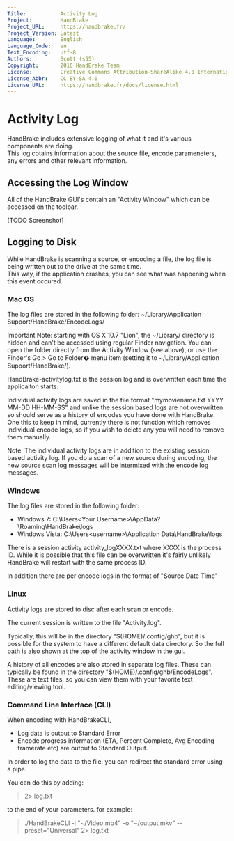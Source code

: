 ```yaml
---
Title:           Activity Log
Project:         HandBrake
Project_URL:     https://handbrake.fr/
Project_Version: Latest
Language:        English
Language_Code:   en
Text_Encoding:   utf-8
Authors:         Scott (s55)
Copyright:       2016 HandBrake Team
License:         Creative Commons Attribution-ShareAlike 4.0 International
License_Abbr:    CC BY-SA 4.0
License_URL:     https://handbrake.fr/docs/license.html
---
```


Activity Log
=================

HandBrake includes extensive logging of what it and it's various components are doing.  
This log cotains information about the source file, encode parameneters, any errors and other relevant information. 


## Accessing the Log Window

All of the HandBrake GUI's contain an "Activity Window" which can be accessed on the toolbar.

[TODO Screenshot]


## Logging to Disk

While HandBrake is scanning a source, or encoding a file, the log file is being written out to the drive at the same time.  
This way, if the application crashes, you can see what was happening when this event occured.

### Mac OS

The log files are stored in the following folder:
~/Library/Application Support/HandBrake/EncodeLogs/

Important Note: starting with OS X 10.7 "Lion", the ~/Library/ directory is hidden and can't be accessed using regular Finder navigation. 
You can open the folder directly from the Activity Window (see above), or use the Finder's Go > Go to Folder� menu item (setting it to ~/Library/Application Support/HandBrake/).

HandBrake-activitylog.txt is the session log and is overwritten each time the applicaiton starts.

Individual activity logs are saved in the file format "mymoviename.txt YYYY-MM-DD HH-MM-SS" and unlike the session based logs are not overwritten so should serve as a history of encodes you have done with HandBrake. 
One this to keep in mind, currently there is not function which removes individual encode logs, so if you wish to delete any you will need to remove them manually.

Note: The individual activity logs are in addition to the existing session based activity log. 
If you do a scan of a new source during encoding, the new source scan log messages will be intermixed with the encode log messages.

### Windows

The log files are stored in the following folder:

* Windows 7: C:\Users\<Your Username>\AppData?\Roaming\HandBrake\logs
* Windows Vista: C:\Users\<username>\Application Data\HandBrake\logs

There is a session activity  activity_logXXXX.txt where XXXX is the process ID. 
While it is possible that this file can be overwritten it's fairly unlikely HandBrake will restart with the same process ID.

In addition there are per encode logs in the format  of "Source Date Time"


### Linux

Activity logs are stored to disc after each scan or encode.

The current session is written to the file "Activity.log".

Typically, this will be in the directory "$(HOME)/.config/ghb", but it is possible for the system to have a different default data directory. So the full path is also shown at the top of the activity window in the gui. 

A history of all encodes are also stored in separate log files. These can typically be found in the directory "$(HOME)/.config/ghb/EncodeLogs". These are text files, so you can view them with your favorite text editing/viewing tool.

### Command Line Interface (CLI)

When encoding with HandBrakeCLI,

* Log data is output to Standard Error
* Encode progress information (ETA, Percent Complete, Avg Encoding framerate etc) are output to Standard Output.


In order to log the data to the file, you can redirect the standard error using a pipe.

You can do this by adding:

> 2> log.txt

to the end of your parameters. for example:

> ./HandBrakeCLI -i "~/Video.mp4" -o "~/output.mkv" --preset="Universal" 2> log.txt

